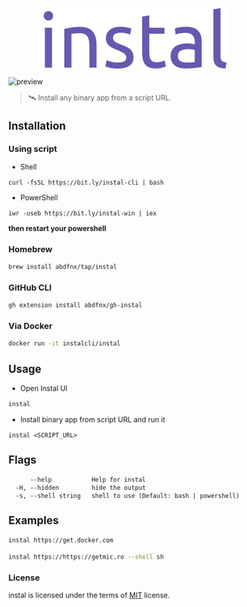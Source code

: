 <p align="center">
  <img src="https://raw.githubusercontent.com/abdfnx/instal/main/.github/assets/logo.svg" height="120px" />
</p>

![preview](https://user-images.githubusercontent.com/64256993/154235804-d29d7b10-c7d2-4732-8c06-63ee994865eb.gif)

> 🛰️ Install any binary app from a script URL.

## Installation

### Using script

* Shell

```
curl -fsSL https://bit.ly/instal-cli | bash
```

* PowerShell

```
iwr -useb https://bit.ly/instal-win | iex
```

**then restart your powershell**

### Homebrew

```bash
brew install abdfnx/tap/instal
```

### GitHub CLI

```bash
gh extension install abdfnx/gh-instal
```

### Via Docker

```bash
docker run -it instalcli/instal
```

## Usage

* Open Instal UI

```bash
instal
```

* Install binary app from script URL and run it

```
instal <SCRIPT_URL>
```

## Flags

```
      --help           Help for instal
  -H, --hidden         hide the output
  -s, --shell string   shell to use (Default: bash | powershell)
```

## Examples

```bash
instal https://get.docker.com

instal https://https://getmic.ro --shell sh
```

### License

instal is licensed under the terms of [MIT](https://github.com/abdfnx/instal/blob/main/LICENSE) license.
